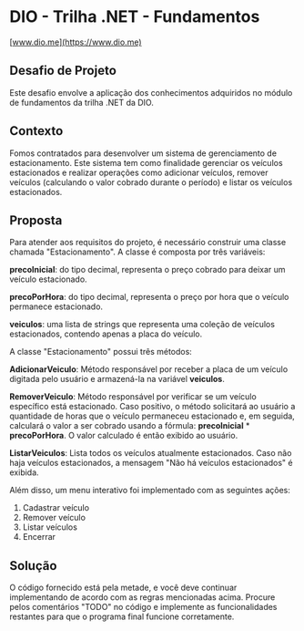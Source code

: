 # DIO - Trilha .NET - Fundamentos
[www.dio.me](https://www.dio.me)

## Desafio de Projeto
Este desafio envolve a aplicação dos conhecimentos adquiridos no módulo de fundamentos da trilha .NET da DIO.

## Contexto
Fomos contratados para desenvolver um sistema de gerenciamento de estacionamento. Este sistema tem como finalidade gerenciar os veículos estacionados e realizar operações como adicionar veículos, remover veículos (calculando o valor cobrado durante o período) e listar os veículos estacionados.

## Proposta
Para atender aos requisitos do projeto, é necessário construir uma classe chamada "Estacionamento". A classe é composta por três variáveis:

**precoInicial**: do tipo decimal, representa o preço cobrado para deixar um veículo estacionado.

**precoPorHora**: do tipo decimal, representa o preço por hora que o veículo permanece estacionado.

**veiculos**: uma lista de strings que representa uma coleção de veículos estacionados, contendo apenas a placa do veículo.

A classe "Estacionamento" possui três métodos:

**AdicionarVeiculo**: Método responsável por receber a placa de um veículo digitada pelo usuário e armazená-la na variável **veiculos**.

**RemoverVeiculo**: Método responsável por verificar se um veículo específico está estacionado. Caso positivo, o método solicitará ao usuário a quantidade de horas que o veículo permaneceu estacionado e, em seguida, calculará o valor a ser cobrado usando a fórmula: **precoInicial** * **precoPorHora**. O valor calculado é então exibido ao usuário.

**ListarVeiculos**: Lista todos os veículos atualmente estacionados. Caso não haja veículos estacionados, a mensagem "Não há veículos estacionados" é exibida.

Além disso, um menu interativo foi implementado com as seguintes ações:
1. Cadastrar veículo
2. Remover veículo
3. Listar veículos
4. Encerrar

## Solução
O código fornecido está pela metade, e você deve continuar implementando de acordo com as regras mencionadas acima. Procure pelos comentários "TODO" no código e implemente as funcionalidades restantes para que o programa final funcione corretamente.